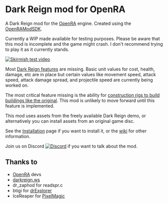 # Dark Reign mod for OpenRA

A Dark Reign mod for the [OpenRA](https://github.com/OpenRA/OpenRA) engine. Created using the [OpenRAModSDK](https://github.com/OpenRA/OpenRAModSDK).

Currently a WIP made available for testing purposes. Please be aware that this mod is incomplete and the game might crash. I don't recommend trying to play it as it currently stands.

[![Skirmish test video](https://img.youtube.com/vi/oBAMk_LMObc/0.jpg)](https://www.youtube.com/watch?v=oBAMk_LMObc)

Most [Dark Reign features](https://github.com/drogoganor/DarkReign/wiki/Dark-Reign-features) are missing. Basic unit values for cost, health, damage, etc are in place but certain values like movement speed, attack speed, attack damage spread, and projectile speed are currently being worked on.

The most critical feature missing is the ability for [construction rigs to build buildings like the original](https://github.com/drogoganor/DarkReign/issues/1). This mod is unlikely to move forward until this feature is implemented.

This mod uses assets from the freely available Dark Reign demo, or alternatively you can install assets from an original game disc.

See the [Installation](https://github.com/drogoganor/DarkReign/wiki/Installation) page if you want to install it, or the [wiki](https://github.com/drogoganor/DarkReign/wiki) for other information.

Join us on Discord [![Discord](https://img.shields.io/discord/102860784329052160.svg)](https://discord.gg/3MKcGSW) if you want to talk about the mod.

## Thanks to

* [OpenRA](https://github.com/OpenRA/OpenRA) devs
* [darkreign.ws](http://darkreign.ws/)
* dr_zaphod for readspr.c
* btigi for [drExplorer](https://github.com/btigi/drExplorer)
* IceReaper for [PixelMagic](https://eiveo.net/pixelmagic.html)
